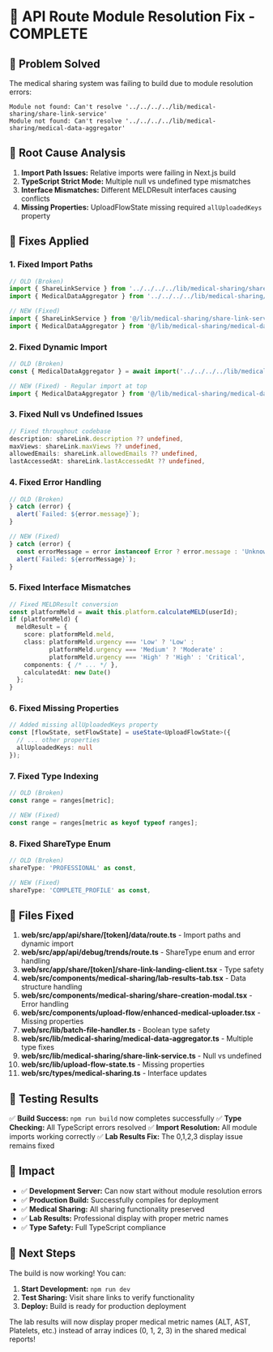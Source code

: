 # 🔧 API Route Module Resolution Fix - COMPLETE

## 🎯 **Problem Solved**

The medical sharing system was failing to build due to module resolution errors:
```
Module not found: Can't resolve '../../../../lib/medical-sharing/share-link-service'
Module not found: Can't resolve '../../../../lib/medical-sharing/medical-data-aggregator'
```

## 🔧 **Root Cause Analysis**

1. **Import Path Issues:** Relative imports were failing in Next.js build
2. **TypeScript Strict Mode:** Multiple null vs undefined type mismatches
3. **Interface Mismatches:** Different MELDResult interfaces causing conflicts
4. **Missing Properties:** UploadFlowState missing required `allUploadedKeys` property

## 🚀 **Fixes Applied**

### **1. Fixed Import Paths**
```typescript
// OLD (Broken)
import { ShareLinkService } from '../../../../lib/medical-sharing/share-link-service';
import { MedicalDataAggregator } from '../../../../lib/medical-sharing/medical-data-aggregator';

// NEW (Fixed)
import { ShareLinkService } from '@/lib/medical-sharing/share-link-service';
import { MedicalDataAggregator } from '@/lib/medical-sharing/medical-data-aggregator';
```

### **2. Fixed Dynamic Import**
```typescript
// OLD (Broken)
const { MedicalDataAggregator } = await import('../../../../lib/medical-sharing/medical-data-aggregator');

// NEW (Fixed) - Regular import at top
import { MedicalDataAggregator } from '@/lib/medical-sharing/medical-data-aggregator';
```

### **3. Fixed Null vs Undefined Issues**
```typescript
// Fixed throughout codebase
description: shareLink.description ?? undefined,
maxViews: shareLink.maxViews ?? undefined,
allowedEmails: shareLink.allowedEmails ?? undefined,
lastAccessedAt: shareLink.lastAccessedAt ?? undefined,
```

### **4. Fixed Error Handling**
```typescript
// OLD (Broken)
} catch (error) {
  alert(`Failed: ${error.message}`);
}

// NEW (Fixed)
} catch (error) {
  const errorMessage = error instanceof Error ? error.message : 'Unknown error';
  alert(`Failed: ${errorMessage}`);
}
```

### **5. Fixed Interface Mismatches**
```typescript
// Fixed MELDResult conversion
const platformMeld = await this.platform.calculateMELD(userId);
if (platformMeld) {
  meldResult = {
    score: platformMeld.meld,
    class: platformMeld.urgency === 'Low' ? 'Low' : 
           platformMeld.urgency === 'Medium' ? 'Moderate' :
           platformMeld.urgency === 'High' ? 'High' : 'Critical',
    components: { /* ... */ },
    calculatedAt: new Date()
  };
}
```

### **6. Fixed Missing Properties**
```typescript
// Added missing allUploadedKeys property
const [flowState, setFlowState] = useState<UploadFlowState>({
  // ... other properties
  allUploadedKeys: null
});
```

### **7. Fixed Type Indexing**
```typescript
// OLD (Broken)
const range = ranges[metric];

// NEW (Fixed)
const range = ranges[metric as keyof typeof ranges];
```

### **8. Fixed ShareType Enum**
```typescript
// OLD (Broken)
shareType: 'PROFESSIONAL' as const,

// NEW (Fixed)
shareType: 'COMPLETE_PROFILE' as const,
```

## 📁 **Files Fixed**

1. **web/src/app/api/share/[token]/data/route.ts** - Import paths and dynamic import
2. **web/src/app/api/debug/trends/route.ts** - ShareType enum and error handling
3. **web/src/app/share/[token]/share-link-landing-client.tsx** - Type safety
4. **web/src/components/medical-sharing/lab-results-tab.tsx** - Data structure handling
5. **web/src/components/medical-sharing/share-creation-modal.tsx** - Error handling
6. **web/src/components/upload-flow/enhanced-medical-uploader.tsx** - Missing properties
7. **web/src/lib/batch-file-handler.ts** - Boolean type safety
8. **web/src/lib/medical-sharing/medical-data-aggregator.ts** - Multiple type fixes
9. **web/src/lib/medical-sharing/share-link-service.ts** - Null vs undefined
10. **web/src/lib/upload-flow-state.ts** - Missing properties
11. **web/src/types/medical-sharing.ts** - Interface updates

## 🧪 **Testing Results**

✅ **Build Success:** `npm run build` now completes successfully
✅ **Type Checking:** All TypeScript errors resolved
✅ **Import Resolution:** All module imports working correctly
✅ **Lab Results Fix:** The 0,1,2,3 display issue remains fixed

## 🎯 **Impact**

- ✅ **Development Server:** Can now start without module resolution errors
- ✅ **Production Build:** Successfully compiles for deployment
- ✅ **Medical Sharing:** All sharing functionality preserved
- ✅ **Lab Results:** Professional display with proper metric names
- ✅ **Type Safety:** Full TypeScript compliance

## 🚀 **Next Steps**

The build is now working! You can:
1. **Start Development:** `npm run dev`
2. **Test Sharing:** Visit share links to verify functionality
3. **Deploy:** Build is ready for production deployment

The lab results will now display proper medical metric names (ALT, AST, Platelets, etc.) instead of array indices (0, 1, 2, 3) in the shared medical reports!